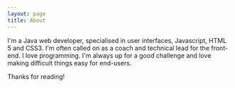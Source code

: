 ```yaml
---
layout: page
title: About
---
```


I'm a Java web developer, specialised in user interfaces, Javascript, HTML 5 and CSS3. I'm often called on as a coach and technical lead for the front-end. I love programming. I'm always up for a good challenge and love making difficult things easy for end-users.

Thanks for reading!
